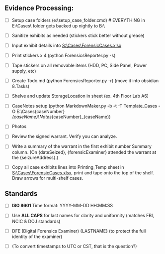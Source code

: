 

## **Evidence Processing:**

- [ ] Setup case folders (e:\setup_case_folder.cmd)  #  EVERYTHING in E:\Cases\ folder gets backed up nightly to B:\
- [ ] Sanitize exhibits as needed (stickers stick better without grease)
- [ ] Input exhibit details into [S:\Cases\ForensicCases.xlsx](file://S:/Cases/ForensicCases.xlsx)
- [ ] Print stickers x 4 (python ForensicsReporter.py -s)
- [ ] Tape stickers on all removable items (HDD, PC, Side Panel, Power supply, etc)
- [ ] Create Todo.md (python ForensicsReporter.py -r) (move it into obsidian 8.Tasks)
- [ ] Shelve and update StorageLocation in sheet (ex. 4th Floor Lab A6)
- [ ] CaseNotes setup (python MarkdownMaker.py -b -t -T Template_Cases -O E:\Cases\{caseNumber}_{caseName}\Notes_{caseNumber}_{caseName})
- [ ] Photos
- [ ] Review the signed warrant. Verify you can analyze.
- [ ] Write a summary of the warrant in the first exhibit number Summary column. (On {dateSeized}, {forensicExaminer} attended the warrant at the {seizureAddress}.)
- [ ] Copy all case exhibits lines into Printing_Temp sheet in [S:\Cases\ForensicCases.xlsx](file://S:/Cases/ForensicCases.xlsx), print and tape onto the top of the shelf. Draw arrows for multi-shelf cases.


## Standards

- [ ] **ISO 8601** Time format: YYYY-MM-DD HH:MM:SS
- [ ] Use **ALL CAPS** for last names for clarity and uniformity (matches FBI, NCIC & DOJ standards)
- [ ] DFE (Digital Forensics Examiner) {LASTNAME} (to protect the full identity of the examiner)
- [ ] (To convert timestamps to UTC or CST, that is the question?)



